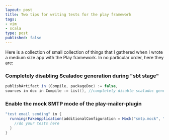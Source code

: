 ```yaml
---
layout: post
title: Two tips for writing tests for the play framework
tags:
- vim
- scala
type: post
published: false
---
```

Here is a collection of small collection of things that I gathered when I
wrote a medium size app with the Play framework. In no particular order, here
they are:

### Completely disabling Scaladoc generation during "sbt stage"

```scala
publishArtifact in (Compile, packageDoc) := false,
sources in doc in Compile := List(), //completely disable scaladoc generation during `sbt stage`
```

### Enable the mock SMTP mode of the play-mailer-plugin

```scala
"test email sending" in {
  running(FakeApplication(additionalConfiguration = Mock("smtp.mock", "true"))) {
    //do your tests here
  }
}
```
